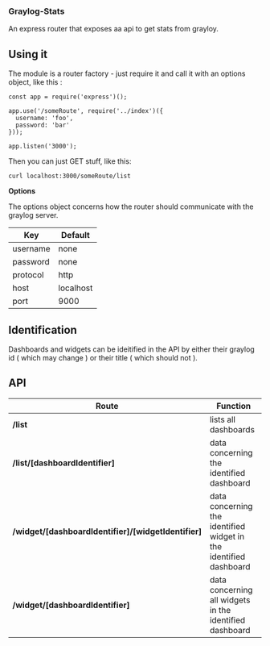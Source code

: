 ### Graylog-Stats

An express router that exposes aa api to get stats from grayloy.

## Using it

The module is a router factory - just require it and call it with an options object, like this :

```
const app = require('express')();

app.use('/someRoute', require('../index')({
  username: 'foo',
  password: 'bar'
}));

app.listen('3000');

```   

Then you can just GET stuff, like this:

```
curl localhost:3000/someRoute/list
```

**Options**

The options object concerns how the router should communicate with the graylog server.

Key | Default
--- | ---
username | none
password | none
protocol | http
host | localhost
port | 9000

## Identification

Dashboards and widgets can be ideitified in the API by either their graylog id ( which may change ) or their title ( which should not ).

## API

Route | Function
--- | ---
**/list** | lists all dashboards |
**/list/[dashboardIdentifier]** | data concerning the identified dashboard
**/widget/[dashboardIdentifier]/[widgetIdentifier]** | data concerning the identified widget in the identified dashboard
**/widget/[dashboardIdentifier]** | data concerning all widgets in the identified dashboard
